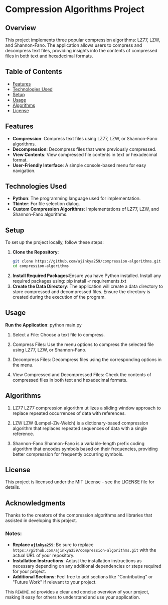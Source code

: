 # Compression Algorithms Project

## Overview
This project implements three popular compression algorithms: LZ77, LZW, and Shannon-Fano. The application allows users to compress and decompress text files, providing insights into the contents of compressed files in both text and hexadecimal formats.

## Table of Contents
- [Features](#features)
- [Technologies Used](#technologies-used)
- [Setup](#setup)
- [Usage](#usage)
- [Algorithms](#algorithms)
- [License](#license)

## Features
- **Compression**: Compress text files using LZ77, LZW, or Shannon-Fano algorithms.
- **Decompression**: Decompress files that were previously compressed.
- **View Contents**: View compressed file contents in text or hexadecimal format.
- **User-Friendly Interface**: A simple console-based menu for easy navigation.

## Technologies Used
- **Python**: The programming language used for implementation.
- **Tkinter**: For file selection dialog.
- **Custom Compression Algorithms**: Implementations of LZ77, LZW, and Shannon-Fano algorithms.

## Setup
To set up the project locally, follow these steps:

1. **Clone the Repository**:
   ```bash
   git clone https://github.com/ajinkya259/compression-algorithms.git
   cd compression-algorithms
2. **Install Required Packages**:Ensure you have Python installed. Install any required packages using:
    pip install -r requirements.txt
3. **Create the Data Directory**: The application will create a data directory to store compressed and decompressed files. Ensure the directory is created during the execution of the program.


## Usage
**Run the Application**:
    python main.py
    
1. Select a File: Choose a text file to compress.

2. Compress Files: Use the menu options to compress the selected file using LZ77, LZW, or Shannon-Fano.

3. Decompress Files: Decompress files using the corresponding options in the menu.

4. View Compressed and Decompressed Files: Check the contents of compressed files in both text and hexadecimal formats.

## Algorithms
1. LZ77
LZ77 compression algorithm utilizes a sliding window approach to replace repeated occurrences of data with references.

2. LZW
LZW (Lempel-Ziv-Welch) is a dictionary-based compression algorithm that replaces repeated sequences of data with a single reference.

3. Shannon-Fano
Shannon-Fano is a variable-length prefix coding algorithm that encodes symbols based on their frequencies, providing better compression for frequently occurring symbols.

## License
This project is licensed under the MIT License - see the LICENSE file for details.

## Acknowledgments
Thanks to the creators of the compression algorithms and libraries that assisted in developing this project.


### Notes:
- **Replace `ajinkya259`**: Be sure to replace `https://github.com/ajinkya259/compression-algorithms.git` with the actual URL of your repository.
- **Installation Instructions**: Adjust the installation instructions as necessary depending on any additional dependencies or steps required for your project.
- **Additional Sections**: Feel free to add sections like "Contributing" or "Future Work" if relevant to your project. 

This `README.md` provides a clear and concise overview of your project, making it easy for others to understand and use your application.
